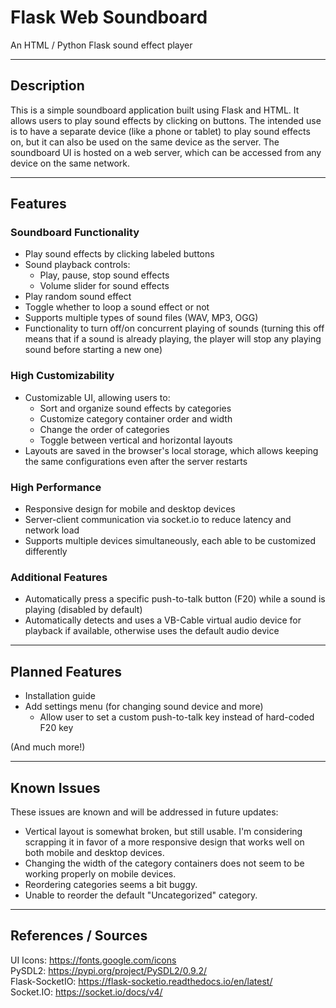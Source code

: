 # Flask Web Soundboard
An HTML / Python Flask sound effect player

---

## Description
This is a simple soundboard application built using Flask and HTML. 
It allows users to play sound effects by clicking on buttons. The intended
use is to have a separate device (like a phone or tablet) to play sound effects on,
but it can also be used on the same device as the server. The soundboard UI is hosted
on a web server, which can be accessed from any device on the same network.

---

## Features

### Soundboard Functionality
- Play sound effects by clicking labeled buttons
- Sound playback controls:
  - Play, pause, stop sound effects
  - Volume slider for sound effects
- Play random sound effect
- Toggle whether to loop a sound effect or not
- Supports multiple types of sound files (WAV, MP3, OGG)
- Functionality to turn off/on concurrent playing of sounds 
  (turning this off means that if a sound is already playing, the 
  player will stop any playing sound before starting a new one)

### High Customizability
- Customizable UI, allowing users to:
  - Sort and organize sound effects by categories
  - Customize category container order and width
  - Change the order of categories
  - Toggle between vertical and horizontal layouts
- Layouts are saved in the browser's local storage, which allows keeping the same 
  configurations even after the server restarts

### High Performance
- Responsive design for mobile and desktop devices
- Server-client communication via socket.io to reduce latency and network load
- Supports multiple devices simultaneously, each able to be customized differently

### Additional Features
- Automatically press a specific push-to-talk button (F20) while a sound is playing (disabled by default)
- Automatically detects and uses a VB-Cable virtual audio device for playback if available, 
  otherwise uses the default audio device

---

## Planned Features
- Installation guide
- Add settings menu (for changing sound device and more)
  - Allow user to set a custom push-to-talk key instead of hard-coded F20 key

(And much more!)

---

## Known Issues
These issues are known and will be addressed in future updates:

- Vertical layout is somewhat broken, but still usable. I'm considering scrapping it
  in favor of a more responsive design that works well on both mobile and desktop devices.
- Changing the width of the category containers does not seem to be working properly on mobile devices.
- Reordering categories seems a bit buggy.
- Unable to reorder the default "Uncategorized" category.

---

## References / Sources
UI Icons: https://fonts.google.com/icons  
PySDL2: https://pypi.org/project/PySDL2/0.9.2/  
Flask-SocketIO: https://flask-socketio.readthedocs.io/en/latest/  
Socket.IO: https://socket.io/docs/v4/
